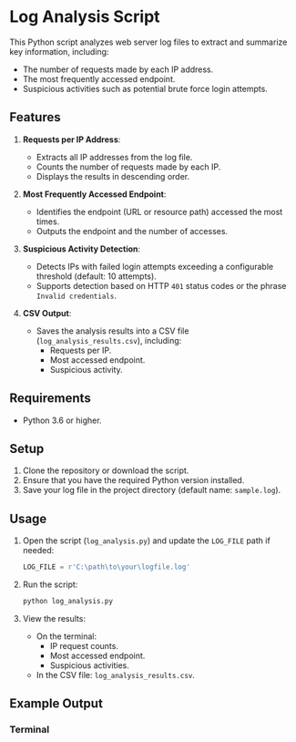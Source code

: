# Log Analysis Script

This Python script analyzes web server log files to extract and summarize key information, including:
- The number of requests made by each IP address.
- The most frequently accessed endpoint.
- Suspicious activities such as potential brute force login attempts.

## Features

1. **Requests per IP Address**:
   - Extracts all IP addresses from the log file.
   - Counts the number of requests made by each IP.
   - Displays the results in descending order.

2. **Most Frequently Accessed Endpoint**:
   - Identifies the endpoint (URL or resource path) accessed the most times.
   - Outputs the endpoint and the number of accesses.

3. **Suspicious Activity Detection**:
   - Detects IPs with failed login attempts exceeding a configurable threshold (default: 10 attempts).
   - Supports detection based on HTTP `401` status codes or the phrase `Invalid credentials`.

4. **CSV Output**:
   - Saves the analysis results into a CSV file (`log_analysis_results.csv`), including:
     - Requests per IP.
     - Most accessed endpoint.
     - Suspicious activity.

## Requirements

- Python 3.6 or higher.

## Setup

1. Clone the repository or download the script.
2. Ensure that you have the required Python version installed.
3. Save your log file in the project directory (default name: `sample.log`).

## Usage

1. Open the script (`log_analysis.py`) and update the `LOG_FILE` path if needed:
    ```python
    LOG_FILE = r'C:\path\to\your\logfile.log'
    ```

2. Run the script:
    ```bash
    python log_analysis.py
    ```

3. View the results:
    - On the terminal:
        - IP request counts.
        - Most accessed endpoint.
        - Suspicious activities.
    - In the CSV file: `log_analysis_results.csv`.

## Example Output

### Terminal
